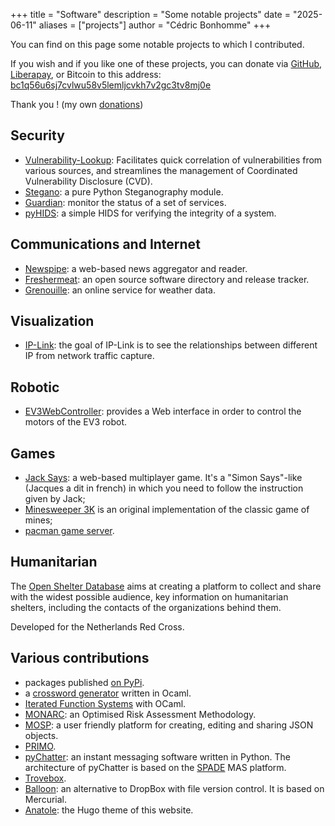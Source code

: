 +++
title = "Software"
description = "Some notable projects"
date = "2025-06-11"
aliases = ["projects"]
author = "Cédric Bonhomme"
+++

You can find on this page some notable projects to which I contributed.

If you wish and if you like one of these projects, you can donate via
[GitHub](https://github.com/sponsors/cedricbonhomme),
[Liberapay](https://liberapay.com/cedricbonhomme), or Bitcoin to this address:  
[bc1q56u6sj7cvlwu58v5lemljcvkh7v2gc3tv8mj0e](bitcoin:BC1Q56U6SJ7CVLWU58V5LEMLJCVKH7V2GC3TV8MJ0E?label=Open%20Source%20projects)

Thank you ! (my own [donations](/donations))


## Security

- [Vulnerability-Lookup](https://github.com/vulnerability-lookup/vulnerability-lookup):
  Facilitates quick correlation of vulnerabilities from various sources, and
  streamlines the management of Coordinated Vulnerability Disclosure (CVD).
- [Stegano](https://github.com/cedricbonhomme/Stegano): a pure Python Steganography module.
- [Guardian](https://github.com/cedricbonhomme/guardian): monitor the status of a set of services.
- [pyHIDS](https://github.com/cedricbonhomme/pyHIDS): a simple HIDS for verifying the integrity of a system.

  
## Communications and Internet

- [Newspipe](https://github.com/cedricbonhomme/newspipe): a web-based news aggregator and reader.
- [Freshermeat](https://github.com/cedricbonhomme/freshermeat): an open source software directory and release tracker.
- [Grenouille](https://github.com/cedricbonhomme/Grenouille): an online service for weather data.


## Visualization

- [IP-Link](https://github.com/cedricbonhomme/IP-Link): the goal of IP-Link is to see
  the relationships between different IP from network traffic capture.


## Robotic

- [EV3WebController](https://github.com/cedricbonhomme/EV3WebController): provides a
  Web interface in order to control the motors of the EV3 robot.


## Games

- [Jack Says](https://globalgamejam.org/2015/games/jack-says): a web-based
  multiplayer game. It's a "Simon Says"-like (Jacques a dit in french) in which
  you need to follow the instruction given by Jack;
- [Minesweeper 3K](https://sr.ht/~cedric/minesweeper-3k) is an original
  implementation of the classic game of mines;
- [pacman game server](https://hg.sr.ht/~cedric/pacman-game-server).


## Humanitarian

The [Open Shelter Database](https://github.com/rodekruis/shelter-database) aims
at creating a platform to collect and share with the widest possible audience,
key information on humanitarian shelters, including the contacts of the
organizations behind them.

Developed for the Netherlands Red Cross.


## Various contributions
 
- packages published [on PyPi](https://pypi.org/user/cedricbonhomme).
- a [crossword generator](https://git.sr.ht/~cedric/crossword-generator) written in Ocaml.
- [Iterated Function Systems](https://github.com/cedricbonhomme/iterated-function-systems) with OCaml.
- [MONARC](https://github.com/monarc-project): an Optimised Risk Assessment Methodology.
- [MOSP](https://github.com/NC3-LU/MOSP): a user friendly platform for creating,
  editing and sharing JSON objects.
- [PRIMO](http://siis.cse.psu.edu/primo).
- [pyChatter](https://hg.sr.ht/~cedric/pychatter): an instant messaging software
  written in Python. The architecture of pyChatter is based on the
  [SPADE](https://github.com/javipalanca/spade) MAS platform.
- [Trovebox](https://github.com/photo/frontend).
- [Balloon](https://hg.sr.ht/~cedric/balloon): an alternative to DropBox with
  file version control. It is based on Mercurial.
- [Anatole](https://github.com/lxndrblz/anatole): the Hugo theme of this website.

